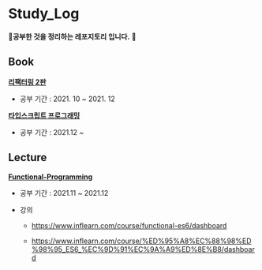 # Study_Log

&#127799;**공부한 것을 정리하는 레포지토리 입니다.** &#127799;



## Book

[**리팩터링 2판**](https://github.com/ujusy/Study_Log/tree/main/Refactoring%202%ED%8C%90) 

- 공부 기간 : 2021. 10 ~ 2021. 12

**[타입스크립트 프로그래밍](https://github.com/ujusy/Study_Log/tree/main/Typescript-Programming)**

- 공부 기간 : 2021.12 ~



## Lecture

[**Functional-Programming**](https://github.com/ujusy/Study_Log/tree/main/Functional-Programming)

- 공부 기간 : 2021.11 ~ 2021.12

- 강의

  - https://www.inflearn.com/course/functional-es6/dashboard

  - https://www.inflearn.com/course/%ED%95%A8%EC%88%98%ED%98%95_ES6_%EC%9D%91%EC%9A%A9%ED%8E%B8/dashboard

